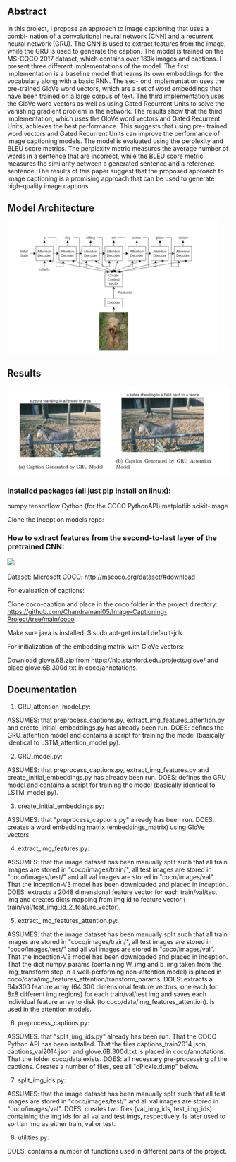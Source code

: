 
## Abstract

In this project, I propose an approach to image captioning that uses a combi-
nation of a convolutional neural network (CNN) and a recurrent neural network
(GRU). The CNN is used to extract features from the image, while the GRU
is used to generate the caption. The model is trained on the MS-COCO 2017
dataset, which contains over 183k images and captions. I present three different
implementations of the model. The first implementation is a baseline model that
learns its own embeddings for the vocabulary along with a basic RNN. The sec-
ond implementation uses the pre-trained GloVe word vectors, which are a set of
word embeddings that have been trained on a large corpus of text. The third
implementation uses the GloVe word vectors as well as using Gated Recurrent
Units to solve the vanishing gradient problem in the network. The results show
that the third implementation, which uses the GloVe word vectors and Gated
Recurrent Units, achieves the best performance. This suggests that using pre-
trained word vectors and Gated Recurrent Units can improve the performance of
image captioning models. The model is evaluated using the perplexity and BLEU
score metrics. The perplexity metric measures the average number of words in a
sentence that are incorrect, while the BLEU score metric measures the similarity
between a generated sentence and a reference sentence. The results of this paper
suggest that the proposed approach to image captioning is a promising approach
that can be used to generate high-quality image captions

## Model Architecture

![Architecture](./Architecture.png)

## Results
![Result](./Results.png)





### Installed packages (all just pip install on linux):
numpy
tensorflow
Cython (for the COCO PythonAPI)
matplotlib
scikit-image

Clone the Inception models repo:



### How to extract features from the second-to-last layer of the pretrained CNN:
![](https://www.kernix.com/blog/image-classification-with-a-pre-trained-deep-neural-network_p11)

Dataset: Microsoft COCO:
http://mscoco.org/dataset/#download

For evaluation of captions:

Clone coco-caption and place in the coco folder in the project directory:
https://github.com/Chandramani05/Image-Captioning-Project/tree/main/coco

Make sure java is installed:
$ sudo apt-get install default-jdk

For initialization of the embedding matrix with GloVe vectors:

Download glove.6B.zip from https://nlp.stanford.edu/projects/glove/ and place glove.6B.300d.txt in coco/annotations.

## Documentation

1. GRU_attention_model.py:

ASSUMES: that preprocess_captions.py, extract_img_features_attention.py and create_initial_embeddings.py has already been run.
DOES: defines the GRU_attention model and contains a script for training the model (basically identical to LSTM_attention_model.py).

2. GRU_model.py:

ASSUMES: that preprocess_captions.py, extract_img_features.py and create_initial_embeddings.py has already been run.
DOES: defines the GRU model and contains a script for training the model (basically identical to LSTM_model.py).

3. create_initial_embeddings.py:

ASSUMES: that "preprocess_captions.py" already has been run.
DOES: creates a word embedding matrix (embeddings_matrix) using GloVe vectors.

4. extract_img_features.py:

ASSUMES: that the image dataset has been manually split such that all train images are stored in "coco/images/train/", all test images are stored in "coco/images/test/" and all val images are stored in "coco/images/val". That the Inception-V3 model has been downloaded and placed in inception.
DOES: extracts a 2048 dimensional feature vector for each train/val/test img and creates dicts mapping from img id to feature vector ( train/val/test_img_id_2_feature_vector).

5. extract_img_features_attention.py:

ASSUMES: that the image dataset has been manually split such that all train images are stored in "coco/images/train/", all test images are stored in "coco/images/test/" and all val images are stored in "coco/images/val". That the Inception-V3 model has been downloaded and placed in inception. That the dict numpy_params (containing W_img and b_img taken from the img_transform step in a well-performing non-attention model) is placed in coco/data/img_features_attention/transform_params.
DOES: extracts a 64x300 feature array (64 300 dimensional feature vectors, one each for 8x8 different img regions) for each train/val/test img and saves each individual feature array to disk (to coco/data/img_features_attention). Is used in the attention models.

6. preprocess_captions.py:

ASSUMES: that "split_img_ids.py" already has been run. That the COCO Python API has been installed. That the files captions_train2014.json, captions_val2014.json and glove.6B.300d.txt is placed in coco/annotations. That the folder coco/data exists.
DOES: all necessary pre-processing of the captions. Creates a number of files, see all "cPickle.dump" below.

7. split_img_ids.py:

ASSUMES: that the image dataset has been manually split such that all test images are stored in "coco/images/test/" and all val images are stored in "coco/images/val".
DOES: creates two files (val_img_ids, test_img_ids) containing the img ids for all val and test imgs, respectively. Is later used to sort an img as either train, val or test.


8. utilities.py:

DOES: contains a number of functions used in different parts of the project.

